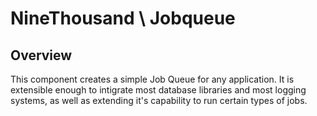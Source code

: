 # NineThousand \ Jobqueue #

## Overview ##
This component creates a simple Job Queue for any application. It is extensible enough to intigrate most database libraries and most logging systems, as well as extending it's capability to run certain types of jobs.
